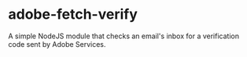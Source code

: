 # adobe-fetch-verify
A simple NodeJS module that checks an email's inbox for a verification code sent by Adobe Services.
